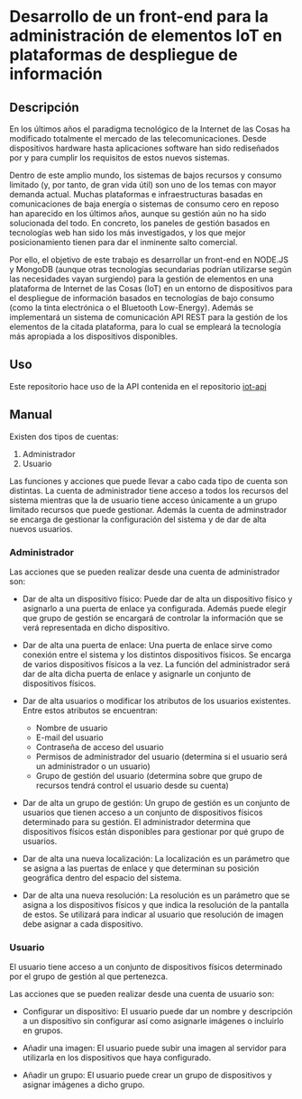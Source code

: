 # Desarrollo de un front-end para la administración de elementos IoT en plataformas de despliegue de información

## Descripción

En los últimos años el paradigma tecnológico de la Internet de las Cosas ha modificado totalmente el mercado de las telecomunicaciones. Desde dispositivos hardware hasta aplicaciones software han sido rediseñados por y para cumplir los requisitos de estos nuevos sistemas.

Dentro de este amplio mundo, los sistemas de bajos recursos y consumo limitado (y, por tanto, de gran vida útil) son uno de los temas con mayor demanda actual. Muchas plataformas e infraestructuras basadas en comunicaciones de baja energía o sistemas de consumo cero en reposo han aparecido en los últimos años, aunque su gestión aún no ha sido solucionada del todo. En concreto, los paneles de gestión basados en tecnologías web han sido los más investigados, y los que mejor posicionamiento tienen para dar el inminente salto comercial.

Por ello, el objetivo de este trabajo es desarrollar un front-end en NODE.JS y MongoDB (aunque otras tecnologías secundarias podrían utilizarse según las necesidades vayan surgiendo) para la gestión de elementos en una plataforma de Internet de las Cosas (IoT) en un entorno de dispositivos para el despliegue de información basados en tecnologías de bajo consumo (como la tinta electrónica o el Bluetooth Low-Energy). Además se implementará un sistema de comunicación API REST para la gestión de los elementos de la citada plataforma, para lo cual se empleará la tecnología más apropiada a los dispositivos disponibles.

## Uso

Este repositorio hace uso de la API contenida en el repositorio [iot-api](https://github.com/pedro-rodalia/iot-api)

## Manual

Existen dos tipos de cuentas:

1. Administrador
3. Usuario

Las funciones y acciones que puede llevar a cabo cada tipo de cuenta son distintas. La cuenta de administrador tiene acceso a todos los recursos del sistema mientras que la de usuario tiene acceso únicamente a un grupo limitado recursos que puede gestionar. Además la cuenta de adminstrador se encarga de gestionar la configuración del sistema y de dar de alta nuevos usuarios.

### Administrador

Las acciones que se pueden realizar desde una cuenta de administrador son:

* Dar de alta un dispositivo físico: Puede dar de alta un dispositivo físico y asignarlo a una puerta de enlace ya configurada. Además puede elegir que grupo de gestión se encargará de controlar la información que se verá representada en dicho dispositivo.

* Dar de alta una puerta de enlace: Una puerta de enlace sirve como conexión entre el sistema y los distintos dispositivos físicos. Se encarga de varios dispositivos físicos a la vez. La función del administrador será dar de alta dicha puerta de enlace y asignarle un conjunto de dispositivos físicos.

* Dar de alta usuarios o modificar los atributos de los usuarios existentes. Entre estos atributos se encuentran:
  * Nombre de usuario
  * E-mail del usuario
  * Contraseña de acceso del usuario
  * Permisos de administrador del usuario (determina si el usuario será un administrador o un usuario)
  * Grupo de gestión del usuario (determina sobre que grupo de recursos tendrá control el usuario desde su cuenta)

* Dar de alta un grupo de gestión: Un grupo de gestión es un conjunto de usuarios que tienen acceso a un conjunto de dispositivos físicos determinado para su gestión. El administrador determina que dispositivos físicos están disponibles para gestionar por qué grupo de usuarios.

* Dar de alta una nueva localización: La localización es un parámetro que se asigna a las puertas de enlace y que determinan su posición geográfica dentro del espacio del sistema.

* Dar de alta una nueva resolución: La resolución es un parámetro que se asigna a los dispositivos físicos y que indica la resolución de la pantalla de estos. Se utilizará para indicar al usuario que resolución de imagen debe asignar a cada dispositivo.

### Usuario

El usuario tiene acceso a un conjunto de dispositivos físicos determinado por el grupo de gestión al que pertenezca.

Las acciones que se pueden realizar desde una cuenta de usuario son:

* Configurar un dispositivo: El usuario puede dar un nombre y descripción a un dispositivo sin configurar así como asignarle imágenes o incluirlo en grupos.

* Añadir una imagen: El usuario puede subir una imagen al servidor para utilizarla en los dispositivos que haya configurado.

* Añadir un grupo: El usuario puede crear un grupo de dispositivos y asignar imágenes a dicho grupo.
